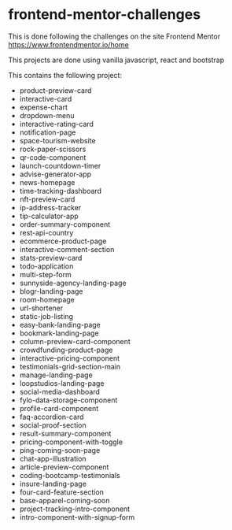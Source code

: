 # frontend-mentor-challenges

This is done following the challenges on the site Frontend Mentor <https://www.frontendmentor.io/home>

This projects are done using vanilla javascript, react and bootstrap

This contains the following project:

- product-preview-card
- interactive-card
- expense-chart
- dropdown-menu
- interactive-rating-card
- notification-page
- space-tourism-website
- rock-paper-scissors
- qr-code-component
- launch-countdown-timer
- advise-generator-app
- news-homepage
- time-tracking-dashboard
- nft-preview-card
- ip-address-tracker
- tip-calculator-app
- order-summary-component
- rest-api-country
- ecommerce-product-page
- interactive-comment-section
- stats-preview-card
- todo-application
- multi-step-form
- sunnyside-agency-landing-page
- blogr-landing-page
- room-homepage
- url-shortener
- static-job-listing
- easy-bank-landing-page
- bookmark-landing-page
- column-preview-card-component
- crowdfunding-product-page
- interactive-pricing-component
- testimonials-grid-section-main
- manage-landing-page
- loopstudios-landing-page
- social-media-dashboard
- fylo-data-storage-component
- profile-card-component
- faq-accordion-card
- social-proof-section
- result-summary-component
- pricing-component-with-toggle
- ping-coming-soon-page
- chat-app-illustration
- article-preview-component
- coding-bootcamp-testimonials
- insure-landing-page
- four-card-feature-section
- base-apparel-coming-soon
- project-tracking-intro-component
- intro-component-with-signup-form
